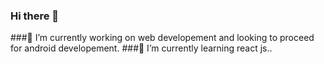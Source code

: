 ### Hi there 👋
###🔭 I’m currently working on web developement and looking to proceed for android developement.
###🌱 I’m currently learning react js..

